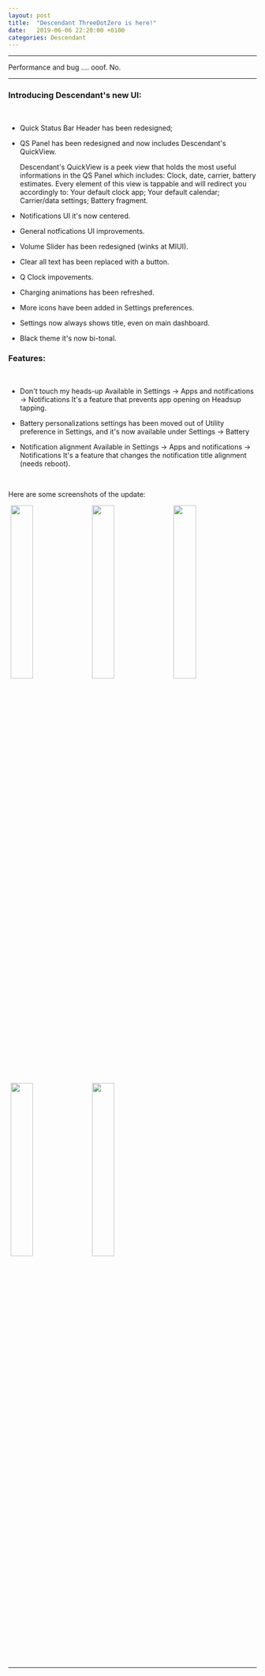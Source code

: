 ```yaml
---
layout: post
title:  "Descendant ThreeDotZero is here!"
date:   2019-06-06 22:20:00 +0100
categories: Descendant
---
```


<hr>

Performance and bug .... ooof. No.

<hr>

### Introducing Descendant's new UI:

<br>

* Quick Status Bar Header has been redesigned; 

* QS Panel has been redesigned and now includes Descendant's QuickView. 

     Descendant's QuickView is a peek view that holds the most useful informations in the QS Panel which includes:
     Clock, date, carrier, battery estimates.
     Every element of this view is tappable and will redirect you accordingly to:
     Your default clock app;
     Your default calendar;
     Carrier/data settings; 
     Battery fragment.


* Notifications UI it's now centered. 

* General notfications UI improvements. 

* Volume Slider has been redesigned (winks at MIUI). 

* Clear all text has been replaced with a button.

* Q Clock impovements.

* Charging animations has been refreshed.

* More icons have been added in Settings preferences.

* Settings now always shows title, even on main dashboard.

* Black theme it's now bi-tonal.

### Features:

<br>

* Don't touch my heads-up
  Available in Settings -> Apps and notifications -> Notifications 
  It's a feature that prevents app opening on Headsup tapping.

* Battery personalizations settings has been moved out of Utility preference in Settings, and it's now available under Settings -> Battery

* Notification alignment
  Available in Settings -> Apps and notifications -> Notifications 
  It's a feature that changes the notification title alignment (needs reboot).
  
<br>  
  
Here are some screenshots of the update:

<img src="https://i.imgur.com/iCy9r2B.png" style="width: 30%" hspace="5">
<img src="https://i.imgur.com/jy9A2Fz.png" style="width: 30%" hspace="5">
<img src="https://i.imgur.com/iROBolS.png" style="width: 30%" hspace="5">
<img src="https://i.imgur.com/0jAiuO4.png" style="width: 30%" hspace="5">
<img src="https://i.imgur.com/Bedlcsr.png" style="width: 30%" hspace="5">

<hr>

